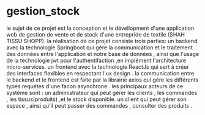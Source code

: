 # gestion_stock
le sujet de ce projet est la conception et le dévellopment d'une application web de gestion de vente et de stock d'une entrepride de textile (SHAH TISSU SHOPP).
la réalisation de ce projet consiste trois parties:
un backend avec la technologie Springboot qui gére la communication et le traitement des données entre l'application et notre base de données , ainsi que l'usage de la technologie jwt pour l'authentifaction ,en implément l'architecture micro-services.
un frontend avec la technologie ReactJs qui sert à créer des interfaces flexibles en respectant l'ux design .
la communication entre le backend et le frontend est faite par la librairie axios qui gére les différents types requétes d'une facon asynchrone .
les principaux acteurs de ce systéme sont :
un administrateur qui peut gérer les clients , les commandes , les tissus(produits) ,et le stock disponible.
un client qui peut gérer son espace , ainsi qu'il peut passer des commandes , consulter des produits .
